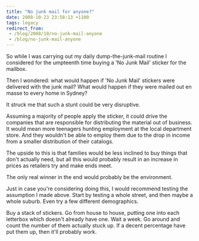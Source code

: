 ```yaml
---
title: "No junk mail for anyone?"
date: 2008-10-23 23:58:13 +1100
tags: legacy
redirect_from:
 - /blog/2008/10/no-junk-mail-anyone
 - /blog/no-junk-mail-anyone
---
```


So while I was carrying out my daily dump-the-junk-mail routine I considered for the umpteenth time buying a 'No Junk Mail' sticker for the mailbox.

Then I wondered: what would happen if 'No Junk Mail' stickers were delivered with the junk mail? What would happen if they were mailed out en masse to every home in Sydney?

It struck me that such a stunt could be very disruptive.

Assuming a majority of people apply the sticker, it could drive the companies that are responsible for distributing the material out of business. It would mean more teenagers hunting employment at the local department store. And they wouldn't be able to employ them due to the drop in income from a smaller distribution of their catalogs.

The upside to this is that families would be less inclined to buy things that don't actually need, but all this would probably result in an increase in prices as retailers try and make ends meet.

The only real winner in the end would probably be the environment.
<!--break-->
Just in case you're considering doing this, I would recommend testing the assumption I made above. Start by testing a whole street, and then maybe a whole suburb. Even try a few different demographics.

Buy a stack of stickers. Go from house to house, putting one into each letterbox which doesn't already have one. Wait a week. Go around and count the number of them actually stuck up. If a decent percentage have put them up, then it'll probably work.
